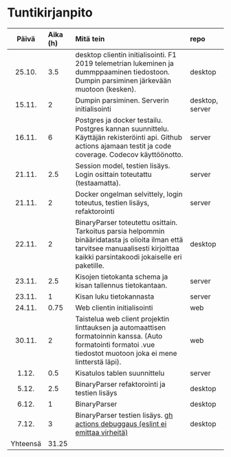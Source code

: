 # Tuntikirjanpito

| Päivä | Aika (h) | Mitä tein  | repo
| :----:|:-----| :-----| :-----|
| 25.10. | 3.5    | desktop clientin initialisointi. F1 2019 telemetrian lukeminen ja dummppaaminen tiedostoon. Dumpin parsiminen järkevään muotoon (kesken). | desktop |
| 15.11. | 2    | Dumpin parsiminen. Serverin initialisointi | desktop, server |
| 16.11. | 6    | Postgres ja docker testailu. Postgres kannan suunnittelu. Käyttäjän rekisteröinti api. Github actions ajamaan testit ja code coverage. Codecov käyttöönotto.  | server |
| 21.11. | 2.5    | Session model, testien lisäys. Login osittain toteutattu (testaamatta).  | server |
| 21.11. | 2    | Docker ongelman selvittely, login toteutus, testien lisäys, refaktorointi  | server |
| 22.11. | 2    | BinaryParser toteutettu osittain. Tarkoitus parsia helpommin binääridatasta js olioita ilman että tarvitsee manuaalisesti kirjoittaa kaikki parsintakoodi jokaiselle eri paketille.  | desktop |
| 23.11. | 2.5    | Kisojen tietokanta schema ja kisan tallennus tietokantaan.  | server |
| 23.11. | 1    | Kisan luku tietokannasta  | server |
| 24.11. | 0.75    | Web clientin initialisointi  | web |
| 30.11. | 2    | Taistelua web client projektin linttauksen ja automaattisen formatoinnin kanssa. (Auto formatointi formatoi .vue tiedostot muotoon joka ei mene lintterstä läpi).   | web |
| 1.12. | 0.5    | Kisatulos tablen suunnittelu   | server |
| 5.12. | 2.5   | BinaryParser refaktorointi ja testien lisäys   | desktop |
| 6.12. | 1   | BinaryParser | desktop |
| 7.12. | 3   | BinaryParser testien lisäys. [gh actions debuggaus (eslint ei emittaa virheitä)](https://github.com/FINDarkside/tobenamed-desktop-client/issues/2) | desktop |
| Yhteensä   | 31.25   | | 

